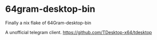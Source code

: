# 64gram-desktop-bin
Finally a nix flake of 64Gram-desktop-bin

A unofficial telegram client.
https://github.com/TDesktop-x64/tdesktop

